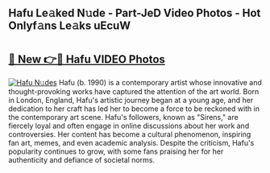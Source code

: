 ## Hafu Le𝚊ked N𝚞de - Part-JeD Video Photos - Hot Onlyf𝚊ns Le𝚊ks uEcuW

# <h2><a href="http://ac37217.deff.icu/?id=Hafu">🔗 New 👉🔴 Hafu VIDEO Photos</a></h2>

[![Hafu N𝚞des](https://i.imgur.com/rIISA9y.gif)](http://ac37217.deff.icu/?id=Hafu)
Hafu (b. 1990) is a contemporary artist whose innovative and thought-provoking works have captured the attention of the art world. Born in London, England, Hafu's artistic journey began at a young age, and her dedication to her craft has led her to become a force to be reckoned with in the contemporary art scene. Hafu's followers, known as "Sirens," are fiercely loyal and often engage in online discussions about her work and controversies. Her content has become a cultural phenomenon, inspiring fan art, memes, and even academic analysis. Despite the criticism, Hafu's popularity continues to grow, with some fans praising her for her authenticity and defiance of societal norms.

